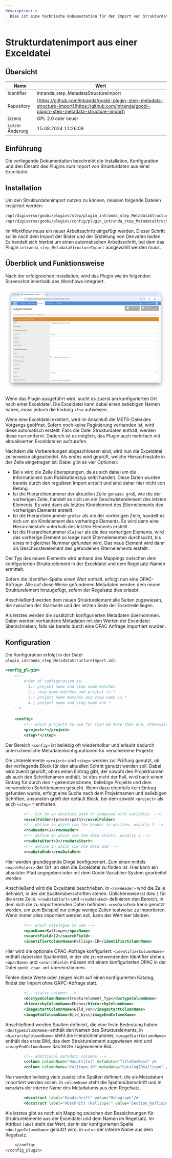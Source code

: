 ```yaml
---
description: >-
  Dies ist eine technische Dokumentation für den Import von Strukturdaten aus einer Exceldatei.
---
```


# Strukturdatenimport aus einer Exceldatei

## Übersicht

Name                     | Wert
-------------------------|-----------
Identifier               | intranda_step_MetadataStructureImport
Repository               | [https://github.com/intranda/goobi-plugin-step-metadata-structure-import](https://github.com/intranda/goobi-plugin-step-metadata-structure-import)
Lizenz              | GPL 2.0 oder neuer 
Letzte Änderung    | 15.08.2024 11:26:09


## Einführung
Die vorliegende Dokumentation beschreibt die Installation, Konfiguration und den Einsatz des Plugins zum Import von Strukturdaten aus einer Exceldatei.


## Installation
Um den Strukturdatenimport nutzen zu können, müssen folgende Dateien installiert werden:

```bash
/opt/digiverso/goobi/plugins/step/plugin_intranda_step_MetadataStructureImport-base.jar
/opt/digiverso/goobi/plugins/config/plugin_intranda_step_MetadataStructureImport.xml
```

Im Workflow muss ein neuer Arbeitsschritt eingefügt werden. Dieser Schritt sollte nach dem Import der Bilder und der Erstellung von Derivaten laufen. Es handelt sich hierbei um einen automatischen Arbeitsschritt, bei dem das Plugin `intranda_step_MetadataStructureImport` ausgewählt werden muss.


## Überblick und Funktionsweise
Nach der erfolgreichen Installation, wird das Plugin wie im folgenden Screenshot innerhalb des Workflows integriert.

![Auswahl des Plugins zur Durchführung des Arbeitsschrittes](images/goobi-plugin-step-metadata-structure-import_screen1_de.png)

Wenn das Plugin ausgeführt wird, sucht es zuerst am konfigurierten Ort nach einer Exceldatei. Die Exceldatei kann dabei einen beliebigen Namen haben, muss jedoch die Endung `xlsx` aufweisen.

Wenn eine Exceldatei existiert, wird im Anschluß die METS-Datei des Vorgangs geöffnet. Sofern noch keine Paginierung vorhanden ist, wird diese automatisch erstellt. Falls die Datei Strukturdaten enthält, werden diese nun entfernt. Dadurch ist es möglich, das Plugin auch mehrfach mit aktualisierten Exceldateien aufzurufen.

Nachdem die Vorbereitungen abgeschlossen sind, wird nun die Exceldatei zeilenweise abgearbeitet. Als erstes wird geprüft, welche Hierarchiestufe in der Zeile eingetragen ist. Dabei gibt es vier Optionen: 

- Bei `0` wird die Zeile übersprungen, da es sich dabei um die Informationen zum Publikationstyp selbt handelt. Diese Daten wurden bereits durch den regulären Import erstellt und sind daher hier nicht von Belang.
- Ist die Hierarchienummer der aktuellen Zeile `genauso groß`, wie die der vorherigen Zeile, handelt es sich um ein Geschwisterelement des letzten Elements. Es wird dann als letztes Kindelement des Elternelements des vorherigen Elements erstellt.
- Ist die Hierarchienummer `größer` als die der vorherigen Zeile, handelt es sich um ein Kindelement des vorheringe Elements. Es wird dann eine Hierarchiestufe unterhalb des letzten Elements erstellt.
- Ist die Hierarchienummer `kleiner` als die des vorherigen Elements, wird das vorherige Element so lange nach Elternelementen durchsucht, bis eines mit gleicher Nummer gefunden wird. Das neue Element wird dann als Geschwisterelement des gefundenen Elternelements erstellt.

Der Typ des neuen Elements wird anhand des Mappings zwischen dem konfigurierten Strukturelement in der Exceldatei und dem Regelsatz-Namen ermittelt.

Sofern die Identifier-Spalte einen Wert enthält, erfolgt nun eine OPAC-Abfrage. Alle auf diese Weise gefundenen Metadaten werden dem neuen Strukturelement hinzugefügt, sofern der Regelsatz dies erlaubt.

Anschließend werden dem neuen Strukturelement alle Seiten zugewiesen, die zwischen der Startseite und der letzten Seite der Excelzeile liegen.

Als letztes werden die zusätzlich konfigurierten Metadaten übernommen. Dabei werden vorhandene Metadaten mit den Werten der Exceldatei überschrieben, falls sie bereits durch eine OPAC Anfrage importiert wurden.

## Konfiguration
Die Konfiguration erfolgt in der Datei `plugin_intranda_step_MetadataStructureImport.xml`:

```xml
<config_plugin>
    <!--
        order of configuration is:
          1.) project name and step name matches
          2.) step name matches and project is *
          3.) project name matches and step name is *
          4.) project name and step name are *
	-->

    <config>
        <!-- which projects to use for (can be more then one, otherwise use *) -->
        <project>*</project>
        <step>*</step>

```

Der Bereich `<config>` ist beliebig oft wiederholbar und erlaubt dadurch unterschiedliche Metadatenkonfigurationen für verschiedene Projekte.

Die Unterelemente `<project>` und `<step>` werden zur Prüfung genutzt, ob der vorliegende Block für den aktuellen Schritt genutzt werden soll. Dabei wird zuerst geprüft, ob es einen Eintrag gibt, der sowohl den Projektnamen als auch den Schrittenamen enthält. Ist dies nicht der Fall, wird nach einem Eintrag für durch den `*` gekennzeichnete, beliebige Projekte und dem verwendeten Schrittenamen gesucht. Wenn dazu ebenfalls kein Eintrag gefunden wurde, erfolgt eine Suche nach dem Projektnamen und beliebigen Schritten, ansonsten greift der default Block, bei dem sowohl `<project>` als auch `<step>` `*` enthalten.


```xml
        <!-- Can be an absolute path or composed with variables  -->
        <excelFolder>{processpath}</excelFolder>
        <!-- define in which row the header is written, usually 1 -->
        <rowHeader>1</rowHeader>
        <!-- define in which row the data starts, usually 2 -->
        <rowDataStart>3</rowDataStart>
        <!-- define in which row the data end -->
        <rowDataEnd></rowDataEnd>        
```

Hier werden grundlegende Dinge konfigureriert. Zum einen mittels `<excelFolder>` der Ort, an dem die Exceldatei zu finden ist. Hier kann ein absoluter Pfad angegeben oder mit dem Goobi-Variablen-System gearbeitet werden.

Anschließend wird die Exceldatei beschrieben. In `<rowHeader>` wird die Zeile definiert, in der die Spaltenüberschriften stehen. Üblicherweise ist dies `1` für die erste Zeile. `<rowDataStart>` und `<rowDataEnd>` definieren den Bereich, in dem sich die zu importierenden Daten befinden. `<rowDataEnd>` kann genutzt werden, um zum Beispiel nur einige wenige Zeilen testweise zu importieren. Wenn immer alles importiert werden soll, kann der Wert leer bleiben.

```xml
        <!-- which catalogue to use -->
        <opacName>Kalliope</opacName>
        <searchField>12</searchField>
        <identifierColumnName>Kalliope-ID</identifierColumnName>
```

Hier wird die optionale OPAC-Abfrage konfiguriert. `<identifierColumnName>` enthält dabei den Spaltentitel, in der die zu verwendenden Identifier stehen. `<opacName>` und `<searchField>` müssen mit einem konfigurierten OPAC in der Datei `goobi_opac.xml` übereinstimmen.

Fehlen diese Werte oder zeigen nicht auf einen konfigurierten Katalog, findet der Import ohne OAPC-Abfrage statt.

```xml
        <!-- static columns -->
        <doctypeColumnName>Strukturelement_Typ</doctypeColumnName>
        <hierarchyColumnName>Ebene</hierarchyColumnName>
        <imageStartColumnName>Bild_von</imageStartColumnName>
        <imageEndColumnName>Bild_bis</imageEndColumnName>
```

Anschließend werden Spalten definiert, die eine feste Bedeutung haben. `<doctypeColumnName>` enthält den Namen des Strukturelements, in `<hierarchyColumnName>` steht die Hierarchienummer, `<imageStartColumnName>` enthält das erste Bild, das dem Strukturelement zugewiesen wird und `<imageEndColumnName>` das letzte zugewiesene Bild.

```xml        
        <!-- additional metadata columns -->
        <column columnName="Haupttitel" metadata="TitleDocMain" />
        <column columnName="Kalliope-ID" metadata="CatalogIDKalliope" />
```

Nun werden beliebig viele zusätzliche Spalten definiert, die als Metadatum importiert werden sollen. In `columnName` steht die Spaltenüberschrift und in `metadata` der interne Name des Metadatums aus dem Regelsatz.


```xml
        <docstruct label="Handschrift" value="Monograph"/>
        <docstruct label="Abschnitt (Kalliope)" value="Section_Kalliope"/>
```
Als letztes gibt es noch ein Mapping zwischen den Bezeichnungen für Strukturelemente aus der Exceldatei und dem Namen im Regelsatz. Im Attribut `label` steht der Wert, der in der konfigurierten Spalte `<doctypeColumnName>` genutzt wird, in `value` der interne Name aus dem Regelsatz.

```xml
    </config>
</config_plugin>
```